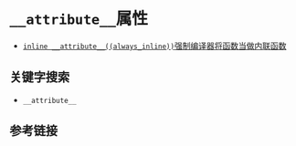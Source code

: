 # `__attribute__`属性
* [`inline __attribute__((always_inline))`强制编译器将函数当做内联函数](./src/inline_test.cpp)

## 关键字搜索
* `__attribute__`

## 参考链接
